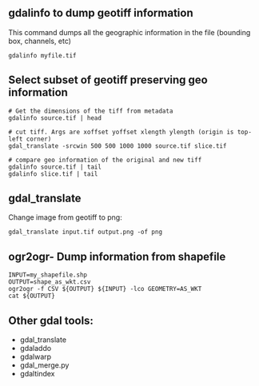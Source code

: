 ## gdalinfo to dump geotiff information

This command dumps all the geographic information in the file (bounding box, channels, etc)

    gdalinfo myfile.tif

## Select subset of geotiff preserving geo information

```
# Get the dimensions of the tiff from metadata
gdalinfo source.tif | head

# cut tiff. Args are xoffset yoffset xlength ylength (origin is top-left corner)
gdal_translate -srcwin 500 500 1000 1000 source.tif slice.tif

# compare geo information of the original and new tiff
gdalinfo source.tif | tail
gdalinfo slice.tif | tail
``` 

## gdal_translate

Change image from geotiff to png:

    gdal_translate input.tif output.png -of png
    
## ogr2ogr- Dump information from shapefile

```
INPUT=my_shapefile.shp
OUTPUT=shape_as_wkt.csv
ogr2ogr -f CSV ${OUTPUT} ${INPUT} -lco GEOMETRY=AS_WKT
cat ${OUTPUT}
```

## Other gdal tools:

* gdal_translate
* gdaladdo
* gdalwarp
* gdal_merge.py
* gdaltindex
